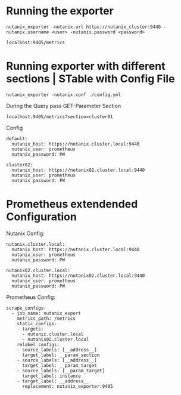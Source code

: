 
# Running the exporter

    nutanix_exporter -nutanix.url https://nutanix_cluster:9440 -nutanix.username <user> -nutanix.password <password>

    localhost:9405/metrics

# Running exporter with different sections | STable with Config File

    nutanix_exporter -nutanix.conf ./config.yml

During the Query pass GET-Parameter Section

    localhost:9405/metrics?section=cluster01


Config
```
default:
  nutanix_host: https://nutanix.cluster.local:9440
  nutanix_user: prometheus
  nutanix_password: PW

cluster02:
  nutanix_host: https://nutanix02.cluster.local:9440
  nutanix_user: prometheus
  nutanix_password: PW
```

# Prometheus extendended Configuration

Nutanix Config:
```
nutanix.cluster.local:
  nutanix_host: https://nutanix.cluster.local:9440
  nutanix_user: prometheus
  nutanix_password: PW

nutanix02.cluster.local:
  nutanix_host: https://nutanix02.cluster.local:9440
  nutanix_user: prometheus
  nutanix_password: PW
```

Prometheus Config:
```
scrape_configs:
  - job_name: nutanix_export
    metrics_path: /metrics
    static_configs:
    - targets:
      - nutanix.cluster.local
      - nutanix02.cluster.local
    relabel_configs:
    - source_labels: [__address__]
      target_label: __param_section
    - source_labels: [__address__]
      target_label: __param_target
    - source_labels: [__param_target]
      target_label: instance
    - target_label: __address__
      replacement: nutanix_exporter:9405
```

